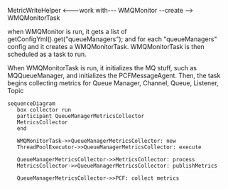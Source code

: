  

MetricWriteHelper  <---work with--- WMQMonitor --create --> WMQMonitorTask

when WMQMonitor is run, it gets a list of getConfigYml().get("queueManagers");
and for each "queueManagers" config and it creates a WMQMonitorTask.
WMQMonitorTask is then scheduled as a task to run.

When WMQMonitorTask is run, it initializes the MQ stuff, such as MQQueueManager, and initializes the PCFMessageAgent. 
Then, the task begins collecting metrics for Queue Manager, Channel, Queue, Listener, Topic 

```mermaid
sequenceDiagram
   box collector run
   participant QueueManagerMetricsCollector
   MetricsCollector
   end

   WMQMonitorTask->>QueueManagerMetricsCollector: new
   ThreadPoolExecutor->>QueueManagerMetricsCollector: execute

   QueueManagerMetricsCollector->>MetricsCollector: process
   MetricsCollector->>QueueManagerMetricsCollector: publishMetrics
     
   QueueManagerMetricsCollector->>PCF: collect metrics
```

